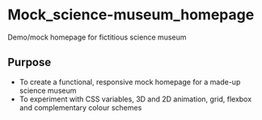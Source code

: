 # Mock_science-museum_homepage
Demo/mock homepage for fictitious science museum

## Purpose
* To create a functional, responsive mock homepage for a made-up science museum
* To experiment with CSS variables, 3D and 2D animation, grid, flexbox and complementary colour schemes
